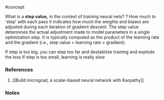 #concept


What is a **step value,** in the context of training neural nets?
?
How much to 'step' with each pass
It indicates how much the weights and biases are adjusted during each iteration of gradient descent. The step value determines the actual adjustment made to model parameters in a single optimization step.
It is typically computed as the product of the learning rate and the gradient (i.e., step value = learning rate × gradient).
<!--SR:!2024-11-22,66,230-->

 If step is too big, you can step too far and destabilize training and explode the loss
 If step is too small, learning is really slow

### References
1. [[Build micrograd, a scalar-based neural network with Karpathy]]

### Notes




